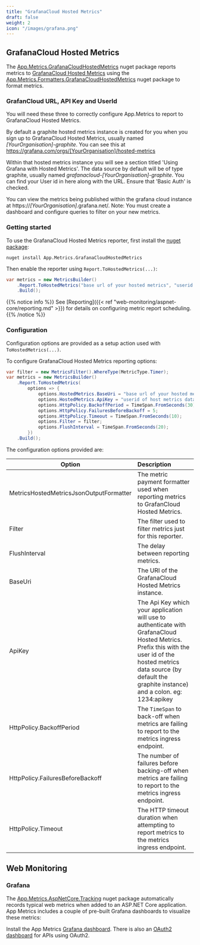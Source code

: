 ```yaml
---
title: "GrafanaCloud Hosted Metrics"
draft: false
weight: 2
icon: "/images/grafana.png"
---
```


## GrafanaCloud Hosted Metrics

The [App.Metrics.GrafanaCloudHostedMetrics](https://www.nuget.org/packages/App.Metrics.GrafanaCloudHostedMetrics/) nuget package reports metrics to [GrafanaCloud Hosted Metrics](https://grafana.com/cloud/metrics) using the [App.Metrics.Formatters.GrafanaCloudHostedMetrics](https://www.nuget.org/packages/App.Metrics.Formatters.GrafanaCloudHostedMetrics/) nuget package to format metrics.

### GrafanCloud URL, API Key and UserId

You will need these three to correctly configure App.Metrics to report to GrafanaCloud Hosted Metrics.

By default a graphite hosted metrics instance is created for you when you sign up to GrafanaCloud Hosted Metrics, usually named *[YourOrganisation]-graphite*. You can see this at https://grafana.com/orgs/[YourOrganisation]/hosted-metrics

Within that hosted metrics instance you will see a section titled 'Using Grafana with Hosted Metrics'. The data source by default will be of type graphite, usually named *grafanacloud-[YourOrganisation]-graphite*. You can find your User id in here along with the URL. Ensure that 'Basic Auth' is checked.

You can view the metrics being published within the grafana cloud instance at https://*[YourOrganisation]*.grafana.net/. Note: You must create a dashboard and configure queries to filter on your new metrics.

### Getting started

<i class="fa fa-hand-o-right"></i> To use the GrafanaCloud Hosted Metrics reporter, first install the [nuget package](https://www.nuget.org/packages/App.Metrics.Reporting.GrafanaCloudHostedMetrics/):

```console
nuget install App.Metrics.GrafanaCloudHostedMetrics
```

<i class="fa fa-hand-o-right"></i> Then enable the reporter using `Report.ToHostedMetrics(...)`:

```csharp
var metrics = new MetricsBuilder()
    .Report.ToHostedMetrics("base url of your hosted metrics", "userid of host metrics data source:your grafana.com hosted metrics api key")
    .Build();
```

{{% notice info %}}
<i class="fa fa-hand-o-right"></i> See [Reporting]({{< ref "web-monitoring/aspnet-core/reporting.md" >}}) for details on configuring metric report scheduling.
{{% /notice %}}

### Configuration

Configuration options are provided as a setup action used with `ToHostedMetrics(...)`.

<i class="fa fa-hand-o-right"></i> To configure GrafanaCloud Hosted Metrics reporting options:

```csharp
var filter = new MetricsFilter().WhereType(MetricType.Timer);
var metrics = new MetricsBuilder()
    .Report.ToHostedMetrics(
        options => {
            options.HostedMetrics.BaseUri = "base url of your hosted metrics";
            options.HostedMetrics.ApiKey = "userid of host metrics data source:your grafana.com hosted metrics api key";
            options.HttpPolicy.BackoffPeriod = TimeSpan.FromSeconds(30);
            options.HttpPolicy.FailuresBeforeBackoff = 5;
            options.HttpPolicy.Timeout = TimeSpan.FromSeconds(10);
            options.Filter = filter;
            options.FlushInterval = TimeSpan.FromSeconds(20);
        })
    .Build();
```

<i class="fa fa-hand-o-right"></i> The configuration options provided are:

|Option|Description|
|------|:--------|
|MetricsHostedMetricsJsonOutputFormatter|The metric payment formatter used when reporting metrics to GrafanCloud Hosted Metrics.
|Filter|The filter used to filter metrics just for this reporter.
|FlushInterval|The delay between reporting metrics.
|BaseUri|The URI of the GrafanaCloud Hosted Metrics instance.
|ApiKey|The Api Key which your application will use to authenticate with GrafanaCloud Hosted Metrics. Prefix this with the user id of the hosted metrics data source (by default the graphite instance) and a colon. eg: 1234:apikey
|HttpPolicy.BackoffPeriod|The `TimeSpan` to back-off when metrics are failing to report to the metrics ingress endpoint.
|HttpPolicy.FailuresBeforeBackoff|The number of failures before backing-off when metrics are failing to report to the metrics ingress endpoint.
|HttpPolicy.Timeout|The HTTP timeout duration when attempting to report metrics to the metrics ingress endpoint.

## Web Monitoring

### Grafana

The [App.Metrics.AspNetCore.Tracking](https://www.nuget.org/packages/App.Metrics.AspNetCore.Tracking/) nuget package automatically records typical web metrics when added to an ASP.NET Core application. App Metrics includes a couple of pre-built Grafana dashboards to visualize these metrics:

Install the App Metrics [Grafana dashboard](https://grafana.com/dashboards/5117). There is also an [OAuth2 dashboard](https://grafana.com/dashboards/5117) for APIs using OAuth2.
